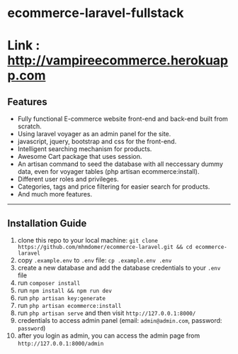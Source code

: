 # ecommerce-laravel-fullstack

# Link : http://vampireecommerce.herokuapp.com


## Features

-   Fully functional E-commerce website front-end and back-end built from scratch.
-   Using laravel voyager as an admin panel for the site.
-   javascript, jquery, bootstrap and css for the front-end.
-   Intelligent searching mechanism for products.
-   Awesome Cart package that uses session.
-   An artisan command to seed the database with all neccessary dummy data, even for voyager tables (php artisan ecommerce:install).
-   Different user roles and privileges.
-   Categories, tags and price filtering for easier search for products.
-   And much more features.

---

## Installation Guide

1. clone this repo to your local machine: `git clone https://github.com/mhmdomer/ecommerce-laravel.git && cd ecommerce-laravel`
1. copy `.example.env` to `.env` file: `cp .example.env .env`
1. create a new database and add the database credentials to your `.env` file
1. run `composer install`
1. run `npm install && npm run dev`
1. run `php artisan key:generate`
1. run `php artisan ecommerce:install`
1. run `php artisan serve` and then visit `http://127.0.0.1:8000/`
1. credentials to access admin panel (email: `admin@admin.com`, password: `password`)
1. after you login as admin, you can access the admin page from `http://127.0.0.1:8000/admin`